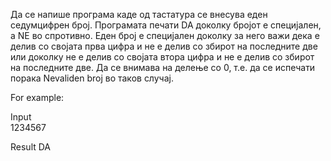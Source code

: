 Да се напише програма каде од тастатура се внесува еден седумцифрен број. Програмата печати DA доколку бројот е специјален, а NE во спротивно. Еден број е специјален доколку за него важи дека е делив со својата прва цифра и не е делив со збирот на последните две или доколку не е делив со својата втора цифра и не е делив со збирот на последните две. Да се внимава на делење со 0, т.е. да се испечати порака Nevaliden broj во таков случај.

For example:

Input	
1234567

Result
DA